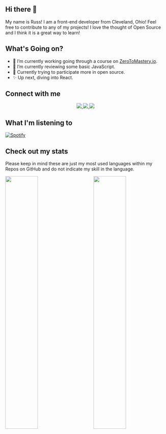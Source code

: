 ## Hi there 👋
My name is Russ! I am a front-end developer from Cleveland, Ohio!
Feel free to contribute to any of my projects! I love the thought of Open Source and I think it is a great way to learn!

## What's Going on?
- 🔭 I’m currently working going through a course on [ZeroToMastery.io](https://zerotomastery.io).
- 🌱 I’m currently reviewing some basic JavaScript.
- 📖 Currently trying to participate more in open source.
- ✨ Up next, diving into React.

## Connect with me
<p align='center'>
  <a href="http://twitter.com/russp999">
    <img src="https://img.shields.io/static/v1?label=Twitter&message=russp999&color=blue&style=for-the-badge&logo=twitter&logoColor=white" />
  </a>
  <a href="https://www.linkedin.com/in/russ-perry-22b638a8/">
    <img src="https://img.shields.io/static/v1?label=LinkedIn&message=Russ%20Perry&color=0072b1&style=for-the-badge&logo=linkedin&logoColor=white" />
  </a>
  <a href="https://russperry.dev">
    <img src="https://img.shields.io/static/v1?label=Website&message=russperry.dev&color=306844&style=for-the-badge" />
  </a>
</p>

## What I'm listening to
[![Spotify](https://novatorem-pi-six.vercel.app/api/spotify)](https://open.spotify.com/user/1227273073)
<!-- If you are interested in adding this to this your profile, check out this repo: https://github.com/novatorem/novatorem -->

## Check out my stats
<p>Please keep in mind these are just my most used languages within my Repos on GitHub and do not indicate my skill in the language.</p>
<!-- <p align='center'><img src='https://komarev.com/ghpvc/?username=rperry99' /></p> -->
<a href='https://github.com/rperry99'>
  <img align='left' width='45%' src='https://github-readme-stats.vercel.app/api/top-langs/?username=rperry99&theme=merko&layout=compact&hide=python,powershell'>
</a>
<a href='https://github.com/rperry99'>
  <img align='right' width='45%' src='https://github-readme-stats.vercel.app/api?username=rperry99&theme=merko&hide=contribs&show_icons=true'>
</a>

<!--
**rperry99/rperry99** is a ✨ _special_ ✨ repository because its `README.md` (this file) appears on your GitHub profile.

Here are some ideas to get you started:



- 👯 I’m looking to collaborate on ...
- 🤔 I’m looking for help with ...
- 💬 Ask me about ...
- 📫 How to reach me: ...
- 😄 Pronouns: ...
- ⚡ Fun fact: ...
-->
